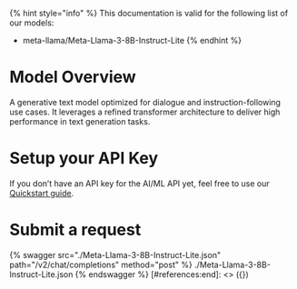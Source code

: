 [#references:start]: <> ({ "template": "openapi" })
{% hint style="info" %}
This documentation is valid for the following list of our models:
* meta-llama/Meta-Llama-3-8B-Instruct-Lite
{% endhint %}

# Model Overview
A generative text model optimized for dialogue and instruction-following use cases. It leverages a refined transformer architecture to deliver high performance in text generation tasks.

# Setup your API Key
If you don’t have an API key for the AI/ML API yet, feel free to use our [Quickstart guide](https://docs.aimlapi.com/quickstart/setting-up).

# Submit a request
{% swagger src="./Meta-Llama-3-8B-Instruct-Lite.json" path="/v2/chat/completions" method="post" %}
./Meta-Llama-3-8B-Instruct-Lite.json
{% endswagger %}
[#references:end]: <> ({})